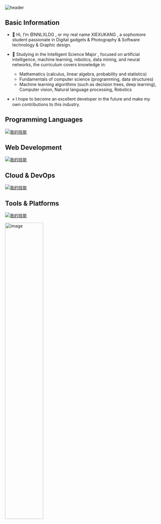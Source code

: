 ![header](https://capsule-render.vercel.app/api?type=Venom&color=gradient&height=300&section=header&text=Nice%20to%20meet%20you!&fontSize=75&desc=I'm%20glad%20to%20introduce%20myself!%20--Your%20NNLXLDG@2025&descAlignY=80&fontColor=000000)

## Basic Information
- 👋 Hi, I’m @NNLXLDG , or my real name XIEXUKANG , a sophomore student passionate in Digital gadgets & Photography & Software technology & Graphic design.
- 📖 Studying in the Intelligent Science Major , focused on artificial intelligence, machine learning, robotics, data mining, and neural networks, the curriculum covers knowledge in:
  + Mathematics (calculus, linear algebra, probability and statistics)
  + Fundamentals of computer science (programming, data structures)
  + Machine learning algorithms (such as decision trees, deep learning), Computer vision, Natural language processing, Robotics

- ✊ I hope to become an excellent developer in the future and make my own contributions to this industry.

## Programming Languages
[![我的技能](https://skillicons.dev/icons?i=py,c,cpp,go,matlab&theme=light)](https://skillicons.dev)

## Web Development
[![我的技能](https://skillicons.dev/icons?i=html,css&theme=light)](https://skillicons.dev)

## Cloud & DevOps
[![我的技能](https://skillicons.dev/icons?i=cmake,docker,gmail,git,github&theme=light)](https://skillicons.dev)

## Tools & Platforms
[![我的技能](https://skillicons.dev/icons?i=apple,windows,md,anaconda,pycharm,webstorm,qt,idea,visualstudio,vscode,unreal&theme=light)](https://skillicons.dev)




<img src="https://github.com/NNLXL DG/NNLXL DG/blob/main/1744871082775(1).JPG" alt="image" width="50%" height="auto"> 




<!---
NNLXLDG/NNLXLDG is a ✨ special ✨ repository because its `README.md` (this file) appears on your GitHub profile.
You can click the Preview link to take a look at your changes.
--->
